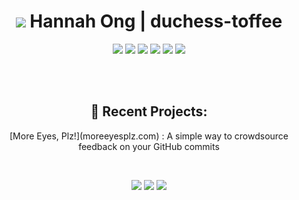 <h1 align="center"><img src="https://tenor.com/TS3c.gif"/> Hannah Ong | duchess-toffee </h1>

<p align="center">
  <img src="https://img.icons8.com/windows/50/000000/html-5.png"/>
  <img src="https://img.icons8.com/ios/50/000000/css3.png"/>
  <img src="https://img.icons8.com/windows/50/000000/js-squared.png"/>
  <img src="https://img.icons8.com/small/50/000000/react.png"/>
  <img src="https://img.icons8.com/windows/50/000000/typescript.png"/>
  <img src="https://api.iconify.design/simple-icons:jest.svg?width=38&height=38"/>
 </p>
 
<br/>
<br/>

<h2 align="center"> 🚀 Recent Projects:</h2>
<p align="center">
  [More Eyes, Plz!](moreeyesplz.com) : A simple way to crowdsource feedback on your GitHub commits
</p>

<br/>

<p align="center">
  <a href="https://www.linkedin.com/feed/"><img src="https://img.icons8.com/ios-filled/25/000000/linkedin-2.png"/></a>
  <a href="https://dev.to/duchesstoffee"><img src="https://img.icons8.com/windows/32/000000/dev.png"/></a>
  <a href="https://twitter.com/duchess_toffee"><img src="https://img.icons8.com/windows/32/000000/twitter-squared--v2.png"/></a>
 </p>
